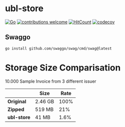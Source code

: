# ubl-store

[![Go](https://github.com/codingtroop/ubl-store/actions/workflows/go.yml/badge.svg)](https://github.com/codingtroop/ubl-store/actions/workflows/go.yml)
[![contributions welcome](https://img.shields.io/badge/contributions-welcome-brightgreen.svg?style=flat)](https://github.com/codingtroop/ubl-store/issues)
[![HitCount](http://hits.dwyl.com/codingtroop/ubl-store.svg)](http://hits.dwyl.com/codingtroop/ubl-store)
[![codecov](https://codecov.io/gh/codingtroop/ubl-store/branch/main/graph/badge.svg?token=6E72396ORB)](https://codecov.io/gh/codingtroop/ubl-store)


## Swaggo

```shell
go install github.com/swaggo/swag/cmd/swag@latest
```

# Storage Size Comparisation

10.000 Sample Invoice from 3 different issuer

|           | Size    | Rate |
|-----------|---------|------|
| **Original**  | 2.46 GB | 100% |
| **Zipped**   | 519 MB  | 21%  |
| **ubl-store** | 41 MB   | 1.6% |